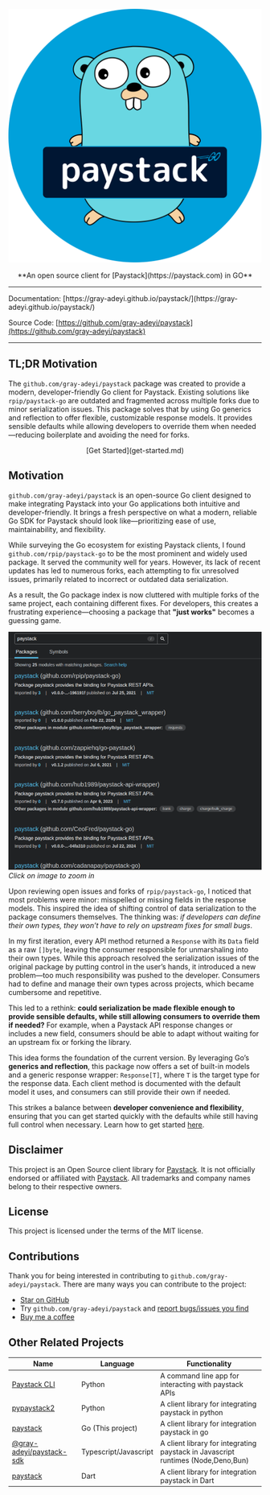 ![logo](assets/paystack.svg)

<center>**An open source client for [Paystack](https://paystack.com) in GO**</center>
<hr/>
Documentation: [https://gray-adeyi.github.io/paystack/](https://gray-adeyi.github.io/paystack/)

Source Code:
[https://github.com/gray-adeyi/paystack](https://github.com/gray-adeyi/paystack)

<hr/>

## TL;DR Motivation

The `github.com/gray-adeyi/paystack` package was created to provide a modern,
developer-friendly Go client for Paystack. Existing solutions like
`rpip/paystack-go` are outdated and fragmented across multiple forks due to
minor serialization issues. This package solves that by using Go generics and
reflection to offer flexible, customizable response models. It provides sensible
defaults while allowing developers to override them when needed—reducing
boilerplate and avoiding the need for forks.

<center>[Get Started](get-started.md)</center>

## Motivation

`github.com/gray-adeyi/paystack` is an open-source Go client designed to make
integrating Paystack into your Go applications both intuitive and
developer-friendly. It brings a fresh perspective on what a modern, reliable Go
SDK for Paystack should look like—prioritizing ease of use, maintainability, and
flexibility.

While surveying the Go ecosystem for existing Paystack clients, I found
`github.com/rpip/paystack-go` to be the most prominent and widely used package.
It served the community well for years. However, its lack of recent updates has
led to numerous forks, each attempting to fix unresolved issues, primarily
related to incorrect or outdated data serialization.

As a result, the Go package index is now cluttered with multiple forks of the
same project, each containing different fixes. For developers, this creates a
frustrating experience—choosing a package that **"just works"** becomes a
guessing game.

![figure 0](assets/image-0.png) _Click on image to zoom in_

Upon reviewing open issues and forks of `rpip/paystack-go`, I noticed that most
problems were minor: misspelled or missing fields in the response models. This
inspired the idea of shifting control of data serialization to the package
consumers themselves. The thinking was: _if developers can define their own
types, they won’t have to rely on upstream fixes for small bugs_.

In my first iteration, every API method returned a `Response` with its `Data`
field as a raw `[]byte`, leaving the consumer responsible for unmarshaling into
their own types. While this approach resolved the serialization issues of the
original package by putting control in the user’s hands, it introduced a new
problem—too much responsibility was pushed to the developer. Consumers had to
define and manage their own types across projects, which became cumbersome and
repetitive.

This led to a rethink: **could serialization be made flexible enough to provide
sensible defaults, while still allowing consumers to override them if needed?**
For example, when a Paystack API response changes or includes a new field,
consumers should be able to adapt without waiting for an upstream fix or forking
the library.

This idea forms the foundation of the current version. By leveraging Go’s
**generics and reflection**, this package now offers a set of built-in models
and a generic response wrapper: `Response[T]`, where `T` is the target type for
the response data. Each client method is documented with the default model it
uses, and consumers can still provide their own if needed.

This strikes a balance between **developer convenience and flexibility**,
ensuring that you can get started quickly with the defaults while still having
full control when necessary. Learn how to get started [here](get-started.md).

## Disclaimer

This project is an Open Source client library for
[Paystack](https://paystack.com/). It is not officially endorsed or affiliated
with [Paystack](https://paystack.com/). All trademarks and company names belong
to their respective owners.

## License

This project is licensed under the terms of the MIT license.

## Contributions

Thank you for being interested in contributing to
`github.com/gray-adeyi/paystack`. There are many ways you can contribute to the
project:

- [Star on GitHub](https://github.com/gray-adeyi/paystack/)
- Try `github.com/gray-adeyi/paystack` and
  [report bugs/issues you find](https://github.com/gray-adeyi/paystack/issues/new)
- [Buy me a coffee](https://www.buymeacoffee.com/jigani)

## Other Related Projects

| Name                                                                               | Language              | Functionality                                                                    |
| ---------------------------------------------------------------------------------- | --------------------- | -------------------------------------------------------------------------------- |
| [Paystack CLI](https://pypi.org/project/paystack-cli/)                             | Python                | A command line app for interacting with paystack APIs                            |
| [pypaystack2](https://pypi.org/project/pypaystack2/)                               | Python                | A client library for integrating paystack in python                              |
| [paystack](https://github.com/gray-adeyi/paystack)                                 | Go (This project)     | A client library for integration paystack in go                                  |
| [@gray-adeyi/paystack-sdk](https://www.npmjs.com/package/@gray-adeyi/paystack-sdk) | Typescript/Javascript | A client library for integrating paystack in Javascript runtimes (Node,Deno,Bun) |
| [paystack](https://pub.dev/packages/paystack)                                      | Dart                  | A client library for integration paystack in Dart                                |
